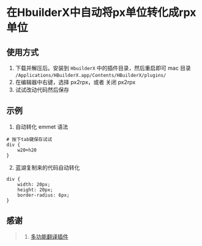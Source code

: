 # 在HbuilderX中自动将px单位转化成rpx单位

## 使用方式

1. 下载并解压后。安装到 `HbuilderX` 中的插件目录，然后重启即可
     mac 目录 `/Applications/HBuilderX.app/Contents/HBuilderX/plugins/`
2. 在编辑器中右键，选择 px2rpx，或者 关闭 px2rpx
3. 试试改动代码然后保存


## 示例

1. 自动转化 emmet 语法
```
# 按下tab键保存试试
div {
    w20+h20
}
```
2. 蓝湖复制来的代码自动转化
```
div {
	width: 20px;
	height: 20px;
	border-radius: 6px;
}
```

## 感谢
>1. [多功能翻译插件](https://gitee.com/cloverzx/translation)
